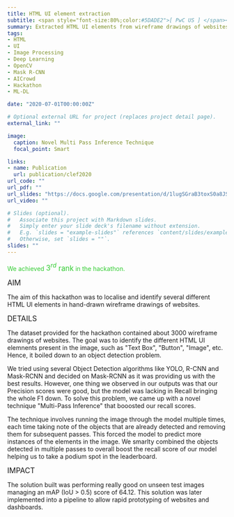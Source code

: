 ```yaml
---
title: HTML UI element extraction
subtitle: <span style="font-size:80%;color:#5DADE2">[ PwC US ] </span><span style="font-size:80%">Prasang Gupta, <a href="https://www.linkedin.com/in/swayambodha-mohapatra-7a7a22110/" target="_blank">Swayambodha Mohapatra</a></span>
summary: Extracted HTML UI elements from wireframe drawings of websites ideating novel multi-pass inference technique to boost recall. <span style="color:#33cc33;font-style:bold;font-size:120%">Achieved $3^{rd}$ rank in the hackathon</span>.
tags:
- HTML
- UI
- Image Processing
- Deep Learning
- OpenCV
- Mask R-CNN
- AICrowd
- Hackathon
- ML-DL

date: "2020-07-01T00:00:00Z"

# Optional external URL for project (replaces project detail page).
external_link: ""

image:
  caption: Novel Multi Pass Inference Technique
  focal_point: Smart

links:
- name: Publication
  url: publication/clef2020
url_code: ""
url_pdf: ""
url_slides: "https://docs.google.com/presentation/d/1lugSGraB3toxS0a8JSdKNWV1rhPSED0R"
url_video: ""

# Slides (optional).
#   Associate this project with Markdown slides.
#   Simply enter your slide deck's filename without extension.
#   E.g. `slides = "example-slides"` references `content/slides/example-slides.md`.
#   Otherwise, set `slides = ""`.
slides: ""
---
```


<span style="color:#33cc33">We achieved</span> <span style="color:#33cc33;font-style:bold;font-size:120%">$3^{rd}$ rank</span> <span style="color:#33cc33">in the hackathon.</span>

<span style="font-style:bold;font-size:120%"><a class="mt-1">AIM</a></span>

The aim of this hackathon was to localise and identify several different HTML UI elements in hand-drawn wireframe drawings of websites.

<span style="font-style:bold;font-size:120%"><a class="mt-1">DETAILS</a></span>

The dataset provided for the hackathon contained about 3000 wireframe drawings of websites. The goal was to identify the different HTML UI elemnents present in the image, such as "Text Box", "Button", "Image", etc. Hence, it boiled down to an object detection problem.

We tried using several Object Detection algorithms like YOLO, R-CNN and Mask-RCNN and decided on Mask-RCNN as it was providing us with the best results. However, one thing we observed in our outputs was that our Precision scores were good, but the model was lacking in Recall bringing the whole F1 down. To solve this problem, we came up with a novel technique "Multi-Pass Inference" that booosted our recall scores.

The technique involves running the image through the model multiple times, each time taking note of the objects that are already detected and removing them for subsequent passes. This forced the model to predict more instances of the elements in the image. We smarlty combined the objects detected in multiple passes to overall boost the recall score of our model helping us to take a podium spot in the leaderboard.

<span style="font-style:bold;font-size:120%"><a class="mt-1">IMPACT</a></span>

The solution built was performing really good on unseen test images managing an mAP (IoU > 0.5) score of 64.12. This solution was later implemented into a pipeline to allow rapid prototyping of websites and dashboards.